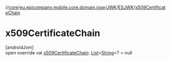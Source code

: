 //[core](../../../../index.md)/[eu.epicompany.mobile.core.domain.jose](../../index.md)/[JWK](../index.md)/[ESJWK](index.md)/[x509CertificateChain](x509-certificate-chain.md)

# x509CertificateChain

[androidJvm]\
open override val [x509CertificateChain](x509-certificate-chain.md): [List](https://kotlinlang.org/api/latest/jvm/stdlib/kotlin.collections/-list/index.html)&lt;[String](https://kotlinlang.org/api/latest/jvm/stdlib/kotlin/-string/index.html)&gt;? = null
